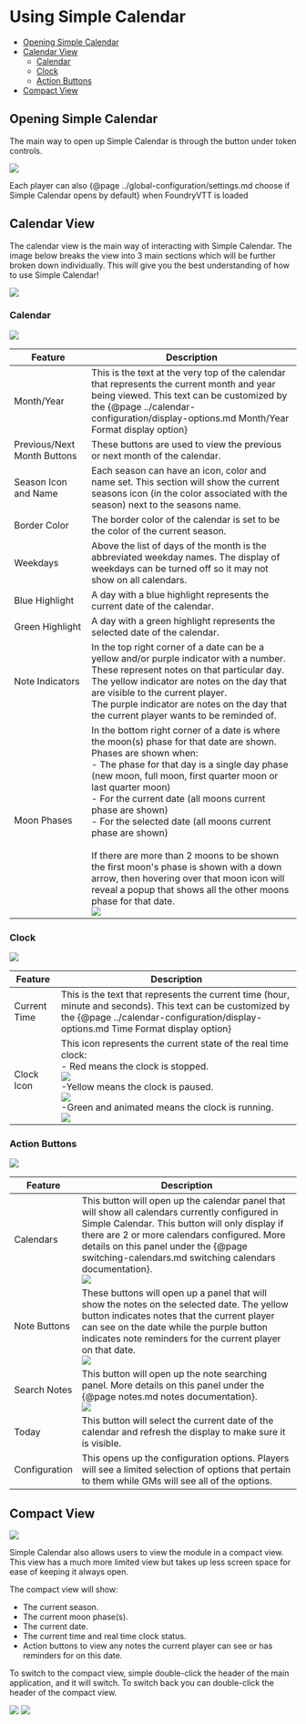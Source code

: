 # Using Simple Calendar

- [Opening Simple Calendar](#opening-simple-calendar)
- [Calendar View](#calendar-view)
  - [Calendar](#calendar)
  - [Clock](#clock)
  - [Action Buttons](#action-buttons)
- [Compact View](#compact-view)

## Opening Simple Calendar

The main way to open up Simple Calendar is through the button under token controls.

![](media://calendar-button.png)

Each player can also {@page ../global-configuration/settings.md choose if Simple Calendar opens by default} when FoundryVTT is loaded

## Calendar View

The calendar view is the main way of interacting with Simple Calendar. The image below breaks the view into 3 main sections which will be further broken down individually. This will give you the best understanding of how to use Simple Calendar!

![](media://main-app-overview.png)

### Calendar

![](media://calendar-view-detailed.png)

| Feature                     | Description                                                                                                                                                                                                                                                                                                                                                                                                                                                                                                                                                                                                                    |
|-----------------------------|--------------------------------------------------------------------------------------------------------------------------------------------------------------------------------------------------------------------------------------------------------------------------------------------------------------------------------------------------------------------------------------------------------------------------------------------------------------------------------------------------------------------------------------------------------------------------------------------------------------------------------|
| Month/Year                  | This is the text at the very top of the calendar that represents the current month and year being viewed. This text can be customized by the {@page ../calendar-configuration/display-options.md Month/Year Format display option}                                                                                                                                                                                                                                                                                                                                                                                             |
| Previous/Next Month Buttons | These buttons are used to view the previous or next month of the calendar.                                                                                                                                                                                                                                                                                                                                                                                                                                                                                                                                                     |
| Season Icon and Name        | Each season can have an icon, color and name set. This section will show the current seasons icon (in the color associated with the season) next to the seasons name.                                                                                                                                                                                                                                                                                                                                                                                                                                                          |
| Border Color                | The border color of the calendar is set to be the color of the current season.                                                                                                                                                                                                                                                                                                                                                                                                                                                                                                                                                 |
| Weekdays                    | Above the list of days of the month is the abbreviated weekday names. The display of weekdays can be turned off so it may not show on all calendars.                                                                                                                                                                                                                                                                                                                                                                                                                                                                           |
| Blue Highlight              | A day with a blue highlight represents the current date of the calendar.                                                                                                                                                                                                                                                                                                                                                                                                                                                                                                                                                       |
| Green Highlight             | A day with a green highlight represents the selected date of the calendar.                                                                                                                                                                                                                                                                                                                                                                                                                                                                                                                                                     |
| Note Indicators             | In the top right corner of a date can be a yellow and/or purple indicator with a number. These represent notes on that particular day.<br/>The yellow indicator are notes on the day that are visible to the current player.<br/>The purple indicator are notes on the day that the current player wants to be reminded of.                                                                                                                                                                                                                                                                                                    |
| Moon Phases                 | In the bottom right corner of a date is where the moon(s) phase for that date are shown. Phases are shown when:<br/>- The phase for that day is a single day phase (new moon, full moon, first quarter moon or last quarter moon)<br/>- For the current date (all moons current phase are shown)<br/>- For the selected date (all moons current phase are shown)<br/><br/>If there are more than 2 moons to be shown the first moon's phase is shown with a down arrow, then hovering over that moon icon will reveal a popup that shows all the other moons phase for that date.<br/>![](media://calendar-multiple-moons.png) |


### Clock

![](media://calendar-clock-display.png)

| Feature      | Description                                                                                                                                                                                                                                                                                              |
|--------------|----------------------------------------------------------------------------------------------------------------------------------------------------------------------------------------------------------------------------------------------------------------------------------------------------------|
| Current Time | This is the text that represents the current time (hour, minute and seconds). This text can be customized by the {@page ../calendar-configuration/display-options.md Time Format display option}                                                                                                         |
| Clock Icon   | This icon represents the current state of the real time clock:<br/>- Red means the clock is stopped.<br/>![](media://clock-stopped.png)<br/>-Yellow means the clock is paused.<br/>![](media://clock-paused.png)<br/>-Green and animated means the clock is running.<br/>![](media://clock-runnings.png) |


### Action Buttons

![](media://calendar-action-buttons.png)

| Feature       | Description                                                                                                                                                                                                                                                                                                                                      |
|---------------|--------------------------------------------------------------------------------------------------------------------------------------------------------------------------------------------------------------------------------------------------------------------------------------------------------------------------------------------------|
| Calendars     | This button will open up the calendar panel that will show all calendars currently configured in Simple Calendar. This button will only display if there are 2 or more calendars configured. More details on this panel under the {@page switching-calendars.md switching calendars documentation}.<br/> ![](media://calendar-calendar-list.png) |
| Note Buttons  | These buttons will open up a panel that will show the notes on the selected date. The yellow button indicates notes that the current player can see on the date while the purple button indicates note reminders for the current player on that date.<br/> ![](media://calendar-note-list.png)                                                   |
| Search Notes  | This button will open up the note searching panel. More details on this panel under the {@page notes.md notes documentation}.  <br/> ![](media://calendar-search-notes.png)                                                                                                                                                                      |
| Today         | This button will select the current date of the calendar and refresh the display to make sure it is visible.                                                                                                                                                                                                                                     |
| Configuration | This opens up the configuration options. Players will see a limited selection of options that pertain to them while GMs will see all of the options.                                                                                                                                                                                             |

## Compact View

![](media://calendar-compact-view.png)

Simple Calendar also allows users to view the module in a compact view. This view has a much more limited view but takes up less screen space for ease of keeping it always open.

The compact view will show:

- The current season.
- The current moon phase(s).
- The current date.
- The current time and real time clock status.
- Action buttons to view any notes the current player can see or has reminders for on this date.

To switch to the compact view, simple double-click the header of the main application, and it will switch. To switch back you can double-click the header of the compact view.

![](media://calendar-header-click.png)
![](media://calendar-compact-view-header-click.png)